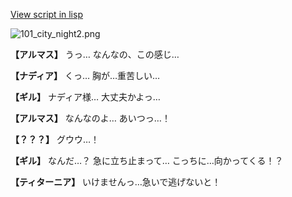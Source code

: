 [View script in lisp](../scripts/100104061.txt)

![101_city_night2.png](../images/backgrounds/101_city_night2.png)

**【アルマス】**
うっ…
なんなの、この感じ…

**【ナディア】**
くっ…
胸が…重苦しい…

**【ギル】**
ナディア様…
大丈夫かよっ…

**【アルマス】**
なんなのよ…
あいつっ…！

**【？？？】**
グウウ…！

**【ギル】**
なんだ…？
急に立ち止まって…
こっちに…向かってくる！？

**【ティターニア】**
いけませんっ…急いで逃げないと！